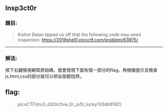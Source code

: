 ## Insp3ct0r
### 題目:
>Kishor Balan tipped us off that the following code may need inspection: https://2019shell1.picoctf.com/problem/63975/
***


### 解法:
按下右鍵檢視網頁原始碼，就會發現下面有個一部分的flag，再根據提示去檢查js,html,css的部分就可以把全部都找齊。




## flag:
>picoCTF{tru3_d3t3ct1ve_0r_ju5t_lucky?d3db9182}